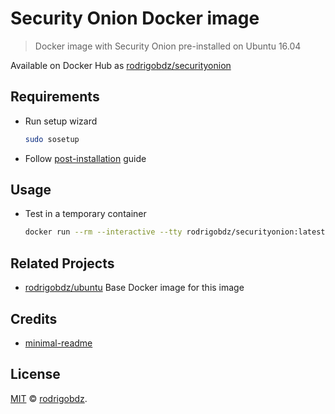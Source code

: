 # Security Onion Docker image

> Docker image with Security Onion pre-installed on Ubuntu 16.04

Available on Docker Hub as [rodrigobdz/securityonion](https://hub.docker.com/r/rodrigobdz/securityonion)

## Requirements

- Run setup wizard

  ```sh
  sudo sosetup
  ```

- Follow [post-installation](https://securityonion.readthedocs.io/en/latest/post-installation.html) guide

## Usage

- Test in a temporary container

  ```sh
  docker run --rm --interactive --tty rodrigobdz/securityonion:latest bash --login
  ```

## Related Projects

- [rodrigobdz/ubuntu](https://hub.docker.com/r/rodrigobdz/ubuntu) Base Docker image for this image

## Credits

- [minimal-readme](https://github.com/rodrigobdz/minimal-readme)

## License

[MIT](LICENSE) © [rodrigobdz](https://rodrigobdz.github.io/).

